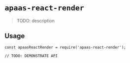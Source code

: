 # `apaas-react-render`

> TODO: description

## Usage

```
const apaasReactRender = require('apaas-react-render');

// TODO: DEMONSTRATE API
```
